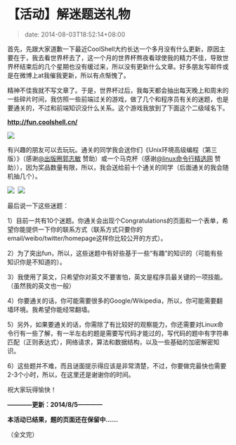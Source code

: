# 【活动】解迷题送礼物
>date: 2014-08-03T18:52:14+08:00


首先，先跟大家道歉一下最近CoolShell大约长达一个多月没有什么更新，原因主要在于，我去看世界杯去了，这一个月的世界杯熬夜看球使我的精力不佳，导致世界杯结束后的几个星期也没有缓过来，所以没有更新什么文章。好多朋友写邮件或是在微博上at我催我更新，所以有点惭愧了。


精神不佳我就不写文章了。于是，世界杯过后，我每天都会抽出每天晚上和周末的一些碎片时间，我仿照一些前端过关的游戏，做了几个和程序员有关的迷题，也是要通关的，不过和前端知识没什么关系。这个游戏我放到了下面这个二级域名下。


**<http://fun.coolshell.cn/>**


[![](http://ww2.sinaimg.cn/mw1024/538efefbgw1eiz9cvx78fj20rm0fmdi8.jpg)](http://fun.coolshell.cn/)


有兴趣的朋友可以去玩玩。通关的同学我会送你们《Unix环境高级编程（第三版）》（感谢[@出版圈郭志敏](http://weibo.com/n/%E5%87%BA%E7%89%88%E5%9C%88%E9%83%AD%E5%BF%97%E6%95%8F?from=feed&loc=at) 赞助）或一个马克杯（感谢[@linux命令行精选网](http://weibo.com/n/linux%E5%91%BD%E4%BB%A4%E8%A1%8C%E7%B2%BE%E9%80%89%E7%BD%91?from=feed&loc=at) 赞助）），因为奖品数量有限，所以，我会送给前十个通关的同学（后面通关的我会随机抽几个）。



![](http://ww4.sinaimg.cn/mw1024/538efefbgw1eiz9cwlgybj2058079t8z.jpg)  ![](http://ww2.sinaimg.cn/mw1024/538efefbgw1eiz9d0qp1dj20c8085dgj.jpg)


最后说一下这些迷题：


1）目前一共有10个迷题。你通关会出现个Congratulations的页面和一个表单，希望你能提供一下你的联系方式（联系方式只要你的email/weibo/twitter/homepage这样你比较公开的方式）。


2）为了突出fun，所以，这些迷题中有好些基于一些“有趣”的知识的（可能有些知识你是不知道的）。


3）我使用了英文，只希望你对英文不要害怕，英文是程序员最关键的一项技能。（虽然我的英文也一般）


4）你要通关的话，你可能需要很多的Google/Wikipedia，所以，你可能需要翻墙环境。我希望你能经常翻墙。


5）另外，如果要通关的话，你需除了有比较好的观察能力，你还需要对Linux命令行有一些了解，有一半左右的题是需要写代码才能过的，写代码的题中有字符串匹配（正则表达式），网络请求，算法和数据结构，以及一些基础的加密解密知识。


6）这些题并不难，而且谜面提示得应该是非常清楚，不过，你要做完最快也需要2-3个小时，所以，在这里还是谢谢你的时间。


祝大家玩得愉快！


**————更新：2014/8/5————**


**本活动已结果，题的页面还在保留中……**


（全文完）



